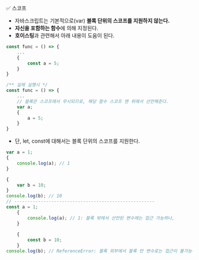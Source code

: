 ✅ 스코프
* 자바스크립트는 기본적으로(var) <b>블록 단위의 스코프를 지원하지 않는다.</b>
* <b>자신을 포함하는 함수</b>에 의해 지정된다.
* <b>호이스팅</b>과 관련해서 아래 내용이 도움이 된다.
```javascript
const func = () => {
    ...
    {
        const a = 5;
    }
}

/** 실제 실행시 */
const func = () => {
    ...
    // 블록은 스코프에서 무시되므로, 해당 함수 스코프 맨 위에서 선언해준다.
    var a;
    {
        a = 5;
    }
}
```

* 단, let, const에 대해서는 블록 단위의 스코프를 지원한다.
```javascript
var a = 1;
{
    console.log(a); // 1
}

{
    var b = 10;
}
console.log(b); // 10
// -----------------------------------------------------
const a = 1;
    {
        console.log(a); // 1: 블록 밖에서 선언된 변수에는 접근 가능하나,
    }
    
    {
        const b = 10;
    }
console.log(b); // ReferenceError: 블록 외부에서 블록 안 변수로는 접근이 불가능하다.
```